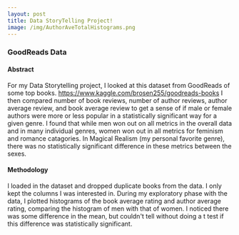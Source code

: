 ```yaml
---
layout: post
title: Data StoryTelling Project!
image: /img/AuthorAveTotalHistograms.png
---
```


### GoodReads Data
#### Abstract
For my Data Storytelling project, I looked at this dataset from GoodReads of some top books. https://www.kaggle.com/brosen255/goodreads-books I then compared number of book reviews, number of author reviews, author average review, and book average review to get a sense of if male or female authors were more or less popular in a statistically significant way for a given genre. I found that while men won out on all metrics in the overall data and in many individual genres, women won out in all metrics for feminism and romance catagories. In Magical Realism (my personal favorite genre), there was no statistically significant difference in these metrics between the sexes.
#### Methodology
I loaded in the dataset and dropped duplicate books from the data. I only kept the columns I was interested in. During my exploratory phase with the data, I plotted histograms of the book average rating and author average rating, comparing the histogram of men with that of women. I noticed there was some difference in the mean, but couldn't tell without doing a t test if this difference was statistically significant. 


